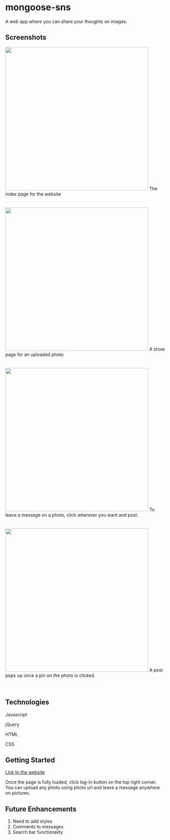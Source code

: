 # mongoose-sns

A web app where you can share your thoughts on images.

## Screenshots

<img src="https://i.imgur.com/kgalUPK.png" width="450px">
The index page for the website
<br><br><br>

<img src="https://i.imgur.com/bhdCvR6.png" width="450px">
A show page for an uploaded photo
<br><br><br>

<img src="https://i.imgur.com/i4oIVUO.png" width="450px">
To leave a message on a photo, click wherever you want and post.
<br><br><br>

<img src="https://i.imgur.com/m2LAOfQ.png" width="450px">
A post pops up once a pin on the photo is clicked.
<br><br><br>

## Technologies

Javascript

jQuery

HTML

CSS

## Getting Started

[Link to the website](https://mongoose-sns.herokuapp.com/)

Once the page is fully loaded, click log-in button on the top right corner. 
You can upload any photo using photo url and leave a message anywhere on pictures.


## Future Enhancements

1. Need to add styles
2. Comments to messages
3. Search bar functionality
